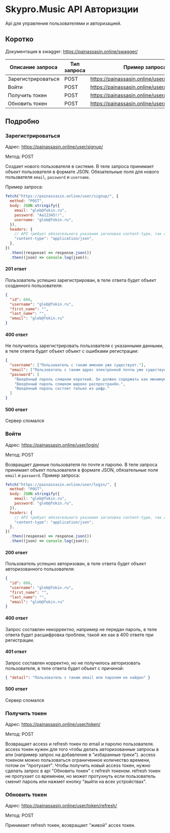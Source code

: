 # Skypro.Music API Авторизции

Api для управления пользователями и авторизацией.

## Коротко

Документация в swagger:
https://painassasin.online/swagger/

| Описание запроса   | Тип запроса | Пример запроса                                 |
| ------------------ | ----------- | ---------------------------------------------- |
| Зарегистрироваться | POST        | https://painassasin.online/user/signup/        |
| Войти              | POST        | https://painassasin.online/user/login/         |
| Получить токен     | POST        | https://painassasin.online/user/token/         |
| Обновить токен     | POST        | https://painassasin.online/user/token/refresh/ |

## Подробно

### Зарегистрироваться

Адрес: https://painassasin.online/user/signup/

Метод: POST

Создает нового пользователя в системе. В теле запроса принимает объект пользователя в формате JSON. Обязательные поля для нового пользвателя `email`, `password` и `username`.

Пример запроса:

```js
fetch("https://painassasin.online/user/signup/", {
  method: "POST",
  body: JSON.stringify({
    email: "gleb@fokin.ru",
    password: "Aa12345!!",
    username: "gleb@fokin.ru",
  }),
  headers: {
    // API требует обязательного указания заголовка content-type, так апи понимает что мы посылаем ему json строчку в теле запроса
    "content-type": "application/json",
  },
})
  .then((response) => response.json())
  .then((json) => console.log(json));
```

#### 201 ответ

Пользователь успешно зарегистрирован, в теле ответа будет объект созданного пользователя:

```json
{
  "id": 666,
  "username": "gleb@fokin.ru",
  "first_name": "",
  "last_name": "",
  "email": "gleb@fokin.ru"
}
```

#### 400 ответ

Не получилось зарегистрировать пользователя с указанными данными, в теле ответа будет объект объект с ошибками регистрации:

```json
{
  "username": ["Пользователь с таким именем уже существует."],
  "email": ["Пользователь с таким адрес электронной почты уже существует."],
  "password": [
    "Введённый пароль слишком короткий. Он должен содержать как минимум 8 символов.",
    "Введённый пароль слишком широко распространён.",
    "Введённый пароль состоит только из цифр."
  ]
}
```

#### 500 ответ

Сервер сломался

### Войти

Адрес: https://painassasin.online/user/login/

Метод: POST

Возвращает данные пользователя по почте и паролю. В теле запроса принимает объект пользователя в формате JSON, обязательные поля `email` и `password`.
Пример запроса:

```js
fetch("https://painassasin.online/user/login/", {
  method: "POST",
  body: JSON.stringify({
    email: "gleb@fokin.ru",
    password: "gleb@fokin.ru",
  }),
  headers: {
    // API требует обязательного указания заголовка content-type, так апи понимает что мы посылаем ему json строчку в теле запроса
    "content-type": "application/json",
  },
})
  .then((response) => response.json())
  .then((json) => console.log(json));
```

#### 200 ответ

Пользователь успешно авторизован, в теле ответа будет объект авторизованного пользователя:

```json
{
  "id": 666,
  "username": "gleb@fokin.ru",
  "first_name": "",
  "last_name": "",
  "email": "gleb@fokin.ru"
}
```

#### 400 ответ

Запрос составлен некорректно, например не передан пароль, в теле ответа будет расшифровка проблем, такой же как в 400 ответе при регистрации.

#### 401 ответ

Запрос составлен корректно, но не получилось авторизовать пользователя, в теле ответа будет объект с причиной:

```json
{ "detail": "Пользователь с таким email или паролем не найден" }
```

#### 500 ответ

Сервер сломался

### Получить токен

Адрес: https://painassasin.online/user/token/

Метод: POST

Возвращает access и refresh токен по email и паролю пользователя.
access токен нужен для того чтобы делать авторизованные запросы в апи (например запрос на добавление в "избаранные треки").
access токеном можно пользоваться ограниченное количество времени, потом он "протухает".
Чтобы получить новый access токен, нужно сделать запрос в api "Обновить токен" с refresh токеном.
refresh токен не протухает со временем, но может протухнуть если пользователь сменит пароль или нажмет кнопку "выйти на всех устройствах".

### Обновить токен

Адрес: https://painassasin.online/user/token/refresh/

Метод: POST

Принимает refresh токен, возвращает "живой" acces токен.
